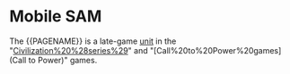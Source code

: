 # Mobile SAM

The {{PAGENAME}} is a late-game [unit](unit) in the "[Civilization%20%28series%29](Civilization)" and "[Call%20to%20Power%20games](Call to Power)" games.